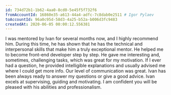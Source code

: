 ```yaml
---
id: 734d72b1-1b62-4aa0-8cd0-5e45f5f732f6
fromAccountId: 16860e35-a613-44a4-adfc-7c8dab0e2511 # Igor Pylaev
toAccountId: 96a0c95d-58d3-4a25-b52a-b006d3fc9483
createdAt: 2020-06-05 00:00:12.556381
---
```


I was mentored by Ivan for several months now, and I highly recommend him. During this time,
he has shown that he has the technical and interpersonal skills that make him a truly exceptional
mentor. He helped me to become front-end developer step by step. He gave me interesting and,
sometimes, challenging tasks, which was great for my motivation. If I ever had a question, he
provided intelligible explanations and usually advised me where I could get more info.
Our level of communication was great. Ivan has been always ready to answer my questions or give
a good advice. Ivan excels at supervising, guiding and motivating. I am confident you will be
pleased with his abilities and professionalism.
